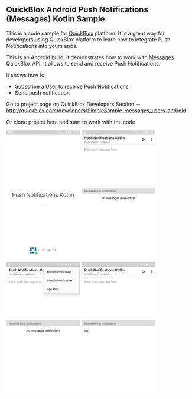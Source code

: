 ## QuickBlox Android Push Notifications (Messages) Kotlin Sample

This is a code sample for [QuickBlox](http://quickblox.com/) platform. It is a great way for developers using QuickBlox platform to learn how to integrate Push Notifications into yours apps.

This is an Android build, it demonstrates how to work with [Messages](http://quickblox.com/developers/Messages) QuickBlox API.
It allows to send and receive Push Notifications. 

It shows how to:
<ul>
<li> Subscribe a User to receive Push Notifications</li>
<li> Send push notification</li>
</ul>

Go to project page on QuickBlox Developers Section -- <http://quickblox.com/developers/SimpleSample-messages_users-android>

Or clone project here and start to work with the code.

<img src="screenshots/Push1.jpg" width=200 />&nbsp;<img src="screenshots/Push2.jpg" width=200 />&nbsp;<img src="screenshots/Push3.jpg" width=200 />&nbsp;<img src="screenshots/Push4.jpg" width=200 />
